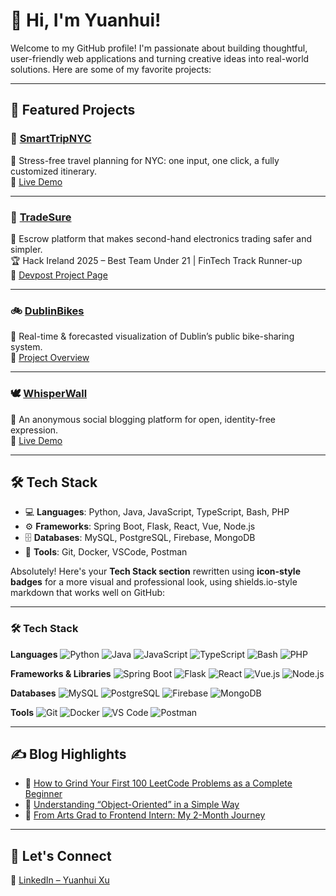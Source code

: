 # 👋 Hi, I'm Yuanhui!

Welcome to my GitHub profile! I'm passionate about building thoughtful, user-friendly web applications and turning creative ideas into real-world solutions. Here are some of my favorite projects:

---

## 🌟 Featured Projects

### 🗽 [SmartTripNYC](https://github.com/imyuanhui/COMP47360)  
🧳 Stress-free travel planning for NYC: one input, one click, a fully customized itinerary.  
🔗 [Live Demo](https://smarttrip.duckdns.org/)

---

### 🔐 [TradeSure](https://github.com/samennis1/Team8)  
💼 Escrow platform that makes second-hand electronics trading safer and simpler.  
🏆 Hack Ireland 2025 – Best Team Under 21 | FinTech Track Runner-up  
🔗 [Devpost Project Page](https://devpost.com/software/hackireland-2025-team-8-tradesure?ref_content=my-projects-tab&ref_feature=my_projects)

---

### 🚲 [DublinBikes](https://github.com/imyuanhui/comp30830-group4)  
📍 Real-time & forecasted visualization of Dublin’s public bike-sharing system.  
🔗 [Project Overview](https://drive.google.com/file/d/1PkvOQU6m2fmazRwlxgVWh0_8SxZSFpqd/view)

---

### 🕊️ [WhisperWall](https://github.com/imyuanhui/WhisperWall)  
💬 An anonymous social blogging platform for open, identity-free expression.  
🔗 [Live Demo](https://whisperwall-d2ry.onrender.com/)

---

## 🛠 Tech Stack

- 💻 **Languages**: Python, Java, JavaScript, TypeScript, Bash, PHP  
- ⚙️ **Frameworks**: Spring Boot, Flask, React, Vue, Node.js  
- 🗄 **Databases**: MySQL, PostgreSQL, Firebase, MongoDB  
- 🧰 **Tools**: Git, Docker, VSCode, Postman

Absolutely! Here's your **Tech Stack section** rewritten using **icon-style badges** for a more visual and professional look, using shields.io-style markdown that works well on GitHub:

---

### 🛠 Tech Stack

**Languages**
![Python](https://img.shields.io/badge/Python-3776AB?style=flat\&logo=python\&logoColor=white)
![Java](https://img.shields.io/badge/Java-007396?style=flat\&logo=java\&logoColor=white)
![JavaScript](https://img.shields.io/badge/JavaScript-F7DF1E?style=flat\&logo=javascript\&logoColor=black)
![TypeScript](https://img.shields.io/badge/TypeScript-3178C6?style=flat\&logo=typescript\&logoColor=white)
![Bash](https://img.shields.io/badge/Bash-4EAA25?style=flat\&logo=gnu-bash\&logoColor=white)
![PHP](https://img.shields.io/badge/PHP-777BB4?style=flat\&logo=php\&logoColor=white)

**Frameworks & Libraries**
![Spring Boot](https://img.shields.io/badge/Spring_Boot-6DB33F?style=flat\&logo=spring-boot\&logoColor=white)
![Flask](https://img.shields.io/badge/Flask-000000?style=flat\&logo=flask\&logoColor=white)
![React](https://img.shields.io/badge/React-20232A?style=flat\&logo=react\&logoColor=61DAFB)
![Vue.js](https://img.shields.io/badge/Vue.js-35495E?style=flat\&logo=vue.js\&logoColor=4FC08D)
![Node.js](https://img.shields.io/badge/Node.js-339933?style=flat\&logo=node.js\&logoColor=white)

**Databases**
![MySQL](https://img.shields.io/badge/MySQL-4479A1?style=flat\&logo=mysql\&logoColor=white)
![PostgreSQL](https://img.shields.io/badge/PostgreSQL-4169E1?style=flat\&logo=postgresql\&logoColor=white)
![Firebase](https://img.shields.io/badge/Firebase-FFCA28?style=flat\&logo=firebase\&logoColor=black)
![MongoDB](https://img.shields.io/badge/MongoDB-47A248?style=flat\&logo=mongodb\&logoColor=white)

**Tools**
![Git](https://img.shields.io/badge/Git-F05032?style=flat\&logo=git\&logoColor=white)
![Docker](https://img.shields.io/badge/Docker-2496ED?style=flat\&logo=docker\&logoColor=white)
![VS Code](https://img.shields.io/badge/VS_Code-007ACC?style=flat\&logo=visual-studio-code\&logoColor=white)
![Postman](https://img.shields.io/badge/Postman-FF6C37?style=flat\&logo=postman\&logoColor=white)

---

## ✍️ Blog Highlights

- 🧠 [How to Grind Your First 100 LeetCode Problems as a Complete Beginner](https://medium.com/@xuyuanhui37/how-to-grind-your-first-100-leetcode-problems-as-a-complete-beginner-c0bdd3949e69)  
- 🧱 [Understanding “Object-Oriented” in a Simple Way](https://medium.com/@xuyuanhui37/understanding-object-oriented-in-a-simple-way-ffde47c2b5a5)  
- 🌱 [From Arts Grad to Frontend Intern: My 2-Month Journey](https://medium.com/@xuyuanhui37/from-arts-grad-to-frontend-intern-my-2-month-journey-3b2e565a0f9f)

---

## 🤝 Let's Connect

🔗 [LinkedIn – Yuanhui Xu](https://www.linkedin.com/in/yuanhui-xu-6679b528b/)
